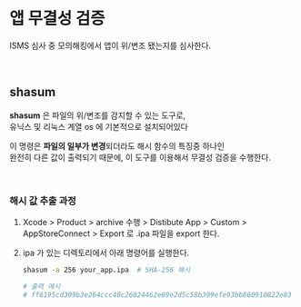 # 앱 무결성 검증
ISMS 심사 중 모의해킹에서 앱이 위/변조 됐는지를 심사한다.


<br>

## shasum
**shasum** 은 파일의 위/변조를 감지할 수 있는 도구로,  
유닉스 및 리눅스 계열 os 에 기본적으로 설치되어있다

이 명령은 **파일의 일부가 변경**되더라도 해시 함수의 특징중 하나인  
완전히 다른 값이 출력되기 때문에, 이 도구를 이용해서 무결성 검증을 수행한다.

<br>

### 해시 값 추출 과정  
1. Xcode > Product > archive 수행 > Distibute App > Custom > AppStoreConnect > Export 로 .ipa 파일을 export 한다.
2. ipa 가 있는 디렉토리에서 아래 명령어를 실행한다.

    ```bash
    shasum -a 256 your_app.ipa  # SHA-256 해시

    # 출력 예시
    # ff6195cd309b3e264ccc40c26024462e69e2d5c58b399efe93bb860910822e83
    ```


### 